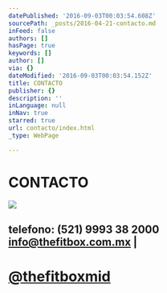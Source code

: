 ```yaml
---
datePublished: '2016-09-03T00:03:54.608Z'
sourcePath: _posts/2016-04-21-contacto.md
inFeed: false
authors: []
hasPage: true
keywords: []
author: []
via: {}
dateModified: '2016-09-03T00:03:54.152Z'
title: CONTACTO
publisher: {}
description: ''
inLanguage: null
inNav: true
starred: true
url: contacto/index.html
_type: WebPage

---
```

# CONTACTO
![](https://the-grid-user-content.s3-us-west-2.amazonaws.com/a803f062-c1fe-4518-9caf-7e2b723fdea7.png)

## telefono: (521) 9993 38 2000 info@thefitbox.com.mx | 

# [@thefitboxmid][0]

[0]: https://www.instagram.com/thefitboxmid/ "thefitboxmid"